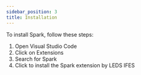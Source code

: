 ```yaml
---
sidebar_position: 3
title: Installation
---
```


To install Spark, follow these steps:

1. Open Visual Studio Code
2. Click on Extensions
3. Search for Spark
4. Click to install the Spark extension by LEDS IFES